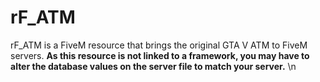 # rF_ATM

rF_ATM is a FiveM resource that brings the original GTA V ATM to FiveM servers.
**As this resource is not linked to a framework, you may have to alter the database values on the server file to match your server.** 
\n
